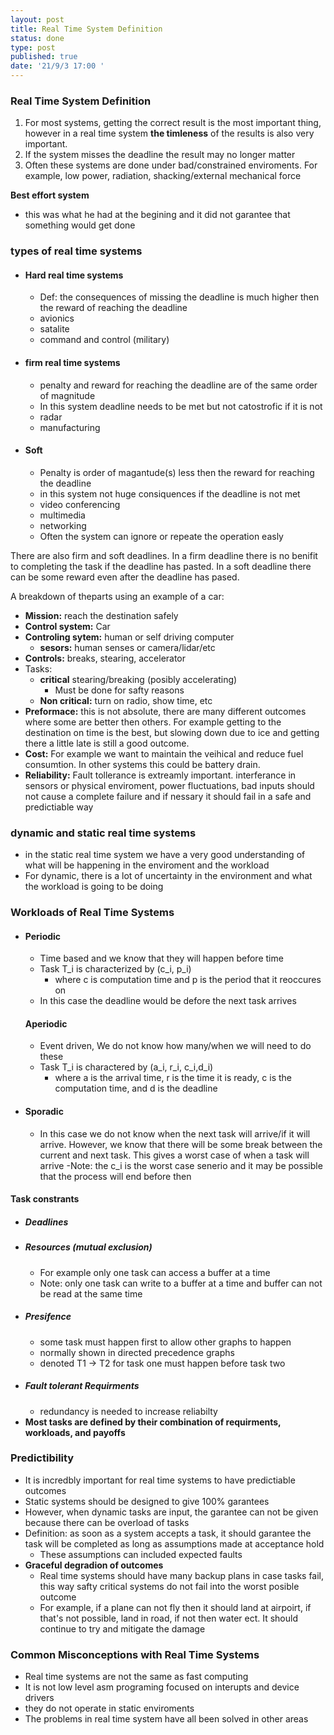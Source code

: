 ```yaml
---
layout: post
title: Real Time System Definition
status: done
type: post
published: true
date: '21/9/3 17:00 '
---
```


### Real Time System Definition
  1. For most systems, getting the correct result is the most important thing, however in a real time system **the timleness** of the results is also very important.
  2. If the system misses the deadline the result may no longer matter
  3. Often these systems are done under bad/constrained enviroments. For example, low power, radiation, shacking/external mechanical force


**Best effort system**
- this was what he had at the begining and it did not garantee that something would get done

### types of real time systems
- #### Hard real time systems
	- Def: the consequences of missing the deadline is much higher then the reward of reaching the deadline
	- avionics
	- satalite
	- command and control (military)
- #### firm real time systems
	- penalty and reward for reaching the deadline are of the same order of magnitude 
	- In this system deadline needs to be met but not catostrofic if it is not
	- radar 
	- manufacturing
- #### Soft
	- Penalty is order of magantude(s) less then the reward for reaching the deadline
	- in this system not huge consiquences if the deadline is not met
	- video conferencing
	- multimedia
	- networking
	- Often the system can ignore or repeate the operation easly


There are also firm and soft deadlines. In a firm deadline there is no benifit to completing the task if the deadline has pasted. In a soft deadline there can be some reward even after the deadline has pased.


A breakdown of theparts using an example of a car:
- **Mission:** reach the destination safely
- **Control system:** Car
- **Controling sytem:** human or self driving computer
	- **sesors:** human senses or camera/lidar/etc
- **Controls:** breaks, stearing, accelerator
- Tasks:
	- **critical** stearing/breaking (posibly accelerating)
		- Must be done for safty reasons
	- **Non critical:** turn on radio, show time, etc
- **Preformace:** this is not absolute, there are many different outcomes where some are better then others. For example getting to the destination on time is the best, but slowing down due to ice and getting there a little late is still a good outcome.
- **Cost:** For example we want to maintain the veihical and reduce fuel consumtion. In other systems this could be battery drain.
- **Reliability:** Fault tollerance is extreamly important. interferance in sensors or physical enviroment, power fluctuations, bad inputs should not cause a complete failure and if nessary it should fail in a safe and predictiable way


### dynamic and static real time systems
- in the static real time system we have a very good understanding of what will be happening in the enviroment and the workload
- For dynamic, there is a lot of uncertainty in the environment and what the workload is going to be doing

### Workloads of Real Time Systems
- #### Periodic
	- Time based and we know that they will happen before time
	- Task T_i is characterized by (c_i, p_i) 
		- where c is computation time and p is the period that it reoccures on
	- In this case the deadline would be defore the next task arrives
	
	#### Aperiodic 
	
	- Event driven, We do not know how many/when we will need to do these
	- Task T_i is charactered by (a_i, r_i, c_i,d_i)
		- where a is the arrival time, r is the time it is ready, c is the computation time, and d is the deadline
- #### Sporadic 
	- In this case we  do not know when the next task will arrive/if it will arrive. However, we know that there will be some break between the current and next task. This gives a worst case of when a task will arrive
	-Note: the c_i is the worst case senerio and it may be possible that the process will end before then

 #### Task constrants
 - ##### Deadlines
 - ##### Resources (mutual exclusion)
   - For example only one task can access a buffer at a time
   - Note: only one task can write to a buffer at a time and buffer can not be read at the same time
 - ##### Presifence
	- some task must happen first to allow other graphs to happen
	- normally shown in directed precedence graphs
	- denoted T1 -> T2 for task one must happen before task two
  - ##### Fault tolerant Requirments
	- redundancy is needed to increase reliabilty
  - **Most tasks are defined by their combination of requirments, workloads, and payoffs**


### Predictibility
- It is incredbly important for real time systems to have predictiable outcomes
 - Static systems should be designed to give 100% garantees
 - However, when dynamic tasks are input, the garantee can not be given because there can be overload of tasks
 - Definition: as soon as a system accepts a task, it should garantee the task will be completed as long as assumptions made at acceptance hold
	 - These assumptions can included expected faults
 - **Graceful degradion of outcomes**
	 - Real time systems should have many backup plans in case tasks fail, this way safty critical systems do not fail into the worst posible outcome
	 - For example, if a plane can not fly then it should land at airpoirt, if that's not possible, land in road, if not then water ect. It should continue to try and mitigate the damage
 
 ### Common Misconceptions with Real Time Systems
 - Real time systems are not the same as fast computing
 - It is not low level asm programing focused on interupts and device drivers
 - they do not operate in static enviroments
 - The problems in real time system have all been solved in other areas
